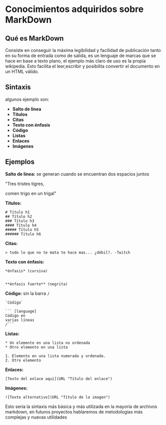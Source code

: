 # Conocimientos adquiridos sobre MarkDown
## Qué es MarkDown
Consiste en conseguir la máxima legibilidad y facilidad de publicación tanto en su forma de entrada como de salida, es un lenguaje de marcas que se hace en base a texto plano, el ejemplo más claro de uso es la propia wikipedia. Esto facilita el leer,escribir y posibilita convertir el documento en un HTML válido.


## Sintaxis
algunos ejemplo son:
- **Salto de linea**
- **Títulos**
- **Citas**
- **Texto con énfasis**
- **Código**
- **Listas**
- **Enlaces**
- **Imágenes**


## Ejemplos
**Salto de linea:** se generan cuando se encuentran dos espacios juntos


"Tres tristes tigres,  


comen trigo en un trigal"


**Títulos:**
```
# Título h1
## Título h2
### Título h3
#### Título h4
##### Título h5
###### Título h6
```
**Citas:**
```
> todo lo que no te mata te hace mas... ¿débil?. -Twitch
```
**Texto con énfasis:**
```
*énfasis* (cursiva)


**énfasis fuerte** (negrita)
```
**Código:** sin la barra `/`
```
`Código`
```
```
``` [language]
Código en
varias líneas
/```
```
**Listas:**
```  
* Un elemento en una lista no ordenada
* Otro elemento en una lista
```
```  
1. Elemento en una lista numerada y ordenada.
2. Otro elemento
```
**Enlaces:**  
```  
[Texto del enlace aquí](URL "Título del enlace")
```
**Imágenes:**  
```  
![Texto alternativo](URL "Título de la imagen")
```


Esto seria la sintaxis más básica y más utilizada en la mayoría de archivos markdown, en futuros proyectos hablaremos de metodologías más complejas y nuevas utilidades
